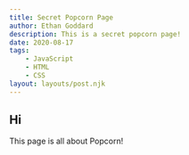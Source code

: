 ```yaml
---
title: Secret Popcorn Page
author: Ethan Goddard
description: This is a secret popcorn page!
date: 2020-08-17
tags:
    - JavaScript
    - HTML
    - CSS
layout: layouts/post.njk
---
```

## Hi

This page is all about Popcorn!